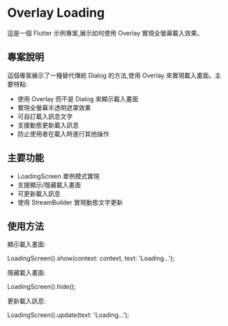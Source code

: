 # Overlay Loading

這是一個 Flutter 示例專案,展示如何使用 Overlay 實現全螢幕載入效果。

## 專案說明

這個專案展示了一種替代傳統 Dialog 的方法,使用 Overlay 來實現載入畫面。主要特點:

- 使用 Overlay 而不是 Dialog 來顯示載入畫面
- 實現全螢幕半透明遮罩效果
- 可自訂載入訊息文字
- 支援動態更新載入訊息
- 防止使用者在載入時進行其他操作

## 主要功能

- LoadingScreen 單例模式實現
- 支援顯示/隱藏載入畫面
- 可更新載入訊息
- 使用 StreamBuilder 實現動態文字更新

## 使用方法

顯示載入畫面:

LoadingScreen().show(context: context, text: 'Loading...');

隱藏載入畫面:

LoadingScreen().hide();

更新載入訊息:

LoadingScreen().update(text: 'Loading...');
